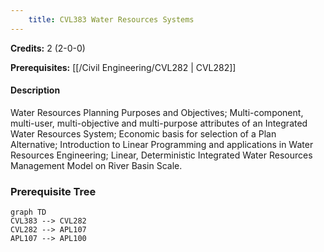 ```yaml
---
    title: CVL383 Water Resources Systems
---
```

**Credits:** 2 (2-0-0)



**Prerequisites:** [[/Civil Engineering/CVL282 | CVL282]]

#### Description 
Water Resources Planning Purposes and Objectives; Multi-component, multi-user, multi-objective and multi-purpose attributes of an Integrated Water Resources System; Economic basis for selection of a Plan Alternative; Introduction to Linear Programming and applications in Water Resources Engineering; Linear, Deterministic Integrated Water Resources Management Model on River Basin Scale.

### Prerequisite Tree

```mermaid
graph TD
CVL383 --> CVL282
CVL282 --> APL107
APL107 --> APL100
```